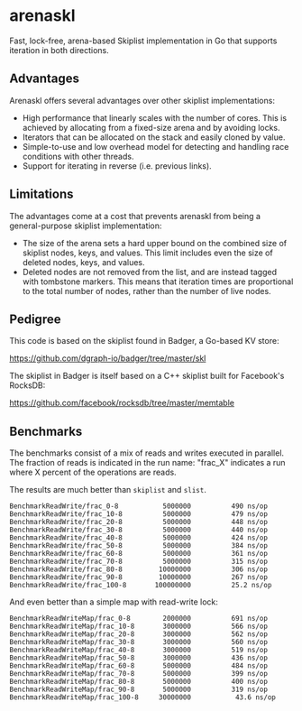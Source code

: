 # arenaskl

Fast, lock-free, arena-based Skiplist implementation in Go that supports iteration
in both directions.

## Advantages
Arenaskl offers several advantages over other skiplist implementations:

* High performance that linearly scales with the number of cores. This is
  achieved by allocating from a fixed-size arena and by avoiding locks.
* Iterators that can be allocated on the stack and easily cloned by value.
* Simple-to-use and low overhead model for detecting and handling race conditions
  with other threads.
* Support for iterating in reverse (i.e. previous links). 

## Limitations
The advantages come at a cost that prevents arenaskl from being a general-purpose
skiplist implementation:

* The size of the arena sets a hard upper bound on the combined size of skiplist
  nodes, keys, and values. This limit includes even the size of deleted nodes,
  keys, and values.
* Deleted nodes are not removed from the list, and are instead tagged with
  tombstone markers. This means that iteration times are proportional to the
  total number of nodes, rather than the number of live nodes.

## Pedigree

This code is based on the skiplist found in Badger, a Go-based KV store:

https://github.com/dgraph-io/badger/tree/master/skl

The skiplist in Badger is itself based on a C++ skiplist built for
Facebook's RocksDB:

https://github.com/facebook/rocksdb/tree/master/memtable

## Benchmarks

The benchmarks consist of a mix of reads and writes executed in parallel. The
fraction of reads is indicated in the run name: "frac_X" indicates a run where
X percent of the operations are reads.

The results are much better than `skiplist` and `slist`.

```
BenchmarkReadWrite/frac_0-8           5000000	       490 ns/op
BenchmarkReadWrite/frac_10-8          5000000	       479 ns/op
BenchmarkReadWrite/frac_20-8          5000000	       448 ns/op
BenchmarkReadWrite/frac_30-8          5000000	       440 ns/op
BenchmarkReadWrite/frac_40-8          5000000	       424 ns/op
BenchmarkReadWrite/frac_50-8          5000000	       384 ns/op
BenchmarkReadWrite/frac_60-8          5000000	       361 ns/op
BenchmarkReadWrite/frac_70-8          5000000	       315 ns/op
BenchmarkReadWrite/frac_80-8         10000000	       306 ns/op
BenchmarkReadWrite/frac_90-8         10000000	       267 ns/op
BenchmarkReadWrite/frac_100-8       100000000	       25.2 ns/op
```

And even better than a simple map with read-write lock:

```
BenchmarkReadWriteMap/frac_0-8        2000000	       691 ns/op
BenchmarkReadWriteMap/frac_10-8       3000000	       566 ns/op
BenchmarkReadWriteMap/frac_20-8       3000000	       562 ns/op
BenchmarkReadWriteMap/frac_30-8       3000000	       560 ns/op
BenchmarkReadWriteMap/frac_40-8       3000000	       519 ns/op
BenchmarkReadWriteMap/frac_50-8       3000000	       436 ns/op
BenchmarkReadWriteMap/frac_60-8       5000000	       484 ns/op
BenchmarkReadWriteMap/frac_70-8       5000000	       399 ns/op
BenchmarkReadWriteMap/frac_80-8       5000000	       400 ns/op
BenchmarkReadWriteMap/frac_90-8       5000000	       319 ns/op
BenchmarkReadWriteMap/frac_100-8     30000000	        43.6 ns/op
```
